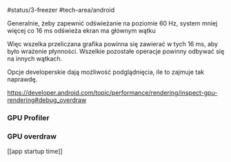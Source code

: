 #status/3-freezer 
#tech-area/android 

Generalnie, żeby zapewnić odświeżanie na poziomie 60 Hz, system mniej więcej co 16 ms odświeża ekran ma głównym wątku

Więc wszelka przeliczana grafika powinna się zawierać w tych 16 ms, aby było wrażenie płynności. Wszelkie pozostałe operacje powinny odbywać się na innych wątkach.

Opcje developerskie dają możliwość podglądnięcia, ile to zajmuje tak naprawdę.

https://developer.android.com/topic/performance/rendering/inspect-gpu-rendering#debug_overdraw

### GPU Profiler
### GPU overdraw

[[app startup time]]
